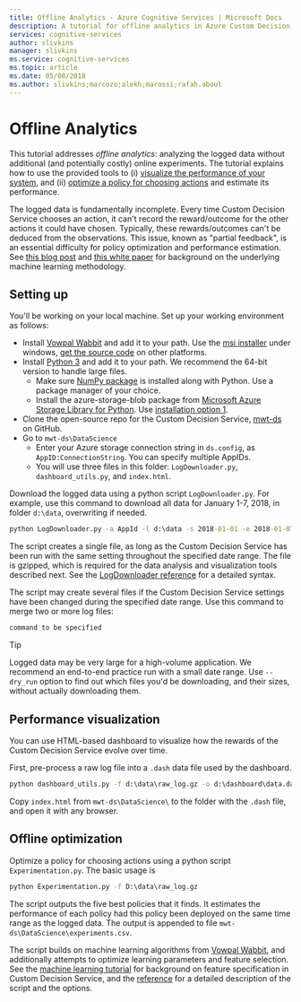 ```yaml
---
title: Offline Analytics - Azure Cognitive Services | Microsoft Docs
description: A tutorial for offline analytics in Azure Custom Decision Service, a cloud-based API for contextual decision-making.
services: cognitive-services
author: slivkins
manager: slivkins
ms.service: cognitive-services
ms.topic: article
ms.date: 05/08/2018
ms.author: slivkins;marcozo;alekh;marossi;rafah.aboul
---
```

# Offline Analytics

This tutorial addresses *offline analytics*: analyzing the logged data without additional (and potentially costly) online experiments. The tutorial explains how to use the provided tools to (i) [visualize the performance of your system](#performance-visualization), and (ii) [optimize a policy for choosing actions](#offline-optimization) and estimate its performance.

The logged data is fundamentally incomplete. Every time Custom Decision Service chooses an action, it can't record the reward/outcome for the other actions it could have chosen. Typically, these rewards/outcomes can't be deduced from the observations. This issue, known as "partial feedback", is an essential difficulty for policy optimization and performance estimation. See [this blog post](https://www.microsoft.com/en-us/research/blog/real-world-interactive-learning-cusp-enabling-new-class-applications/) and [this white paper](https://github.com/Microsoft/mwt-ds/raw/master/images/MWT-WhitePaper.pdf) for background on the underlying machine learning methodology.

## Setting up

You'll be working on your local machine. Set up your working environment as follows:

- Install [Vowpal Wabbit](https://github.com/JohnLangford/vowpal_wabbit/wiki) and add it to your path. Use the [msi installer](https://github.com/eisber/vowpal_wabbit/releases) under windows, [get the source code](https://github.com/JohnLangford/vowpal_wabbit/releases) on other platforms.
- Install [Python 3](https://www.python.org/download/releases/3.0/) and add it to your path. We recommend the 64-bit version to handle large files.
  - Make sure [NumPy package](http://www.numpy.org/) is installed along with Python. Use a package manager of your choice.
  - Install the azure-storage-blob package from [Microsoft Azure Storage Library for Python](https://github.com/Azure/azure-storage-python). Use [installation option 1](https://github.com/Azure/azure-storage-python#option-1-via-pypi).
- Clone the open-source repo for the Custom Decision Service, [mwt-ds](https://github.com/Microsoft/mwt-ds) on GitHub.
- Go to `mwt-ds\DataScience`
  - Enter your Azure storage connection string in `ds.config`, as `AppID:ConnectionString`. You can specify multiple AppIDs.
  - You will use three files in this folder: `LogDownloader.py`, `dashboard_utils.py`, and `index.html`.

Download the logged data using a python script `LogDownloader.py`. For example, use this command to download all data for January 1-7, 2018, in folder `d:\data`, overwriting if needed.

```cmd 
python LogDownloader.py -a AppId -l d:\data -s 2018-01-01 -e 2018-01-07 -o 2 --create_gzip
```

The script creates a single file, as long as the Custom Decision Service has been run with the same setting throughout the specified date range. The file is gzipped, which is required for the data analysis and visualization tools described next. See the [LogDownloader reference](custom-decision-service-log-downloader-reference.md) for a detailed syntax.

The script may create several files if the Custom Decision Service settings have been changed during the specified date range. Use this command to merge two or more log files:

```cmd
command to be specified
```

>[!TIP]
>Logged data may be very large for a high-volume application. We recommend an end-to-end practice run with a small date range. Use `--dry_run` option to find out which files you'd be downloading, and their sizes, without actually downloading them.

## Performance visualization

You can use HTML-based dashboard to visualize how the rewards of the Custom Decision Service evolve over time.

First, pre-process a raw log file into a `.dash` data file used by the dashboard.

```cmd
python dashboard_utils.py -f d:\data\raw_log.gz -o d:\dashboard\data.dash
```

Copy `index.html` from `mwt-ds\DataScience\` to the folder with the `.dash` file, and open it with any browser.

## Offline optimization

Optimize a policy for choosing actions using a python script `Experimentation.py`. The basic usage is

```cmd
python Experimentation.py -f D:\data\raw_log.gz
```

The script outputs the five best policies that it finds. It estimates the performance of each policy had this policy been deployed on the same time range as the logged data. The output is appended to file `mwt-ds\DataScience\experiments.csv`.

The script builds on machine learning algorithms from [Vowpal Wabbit](https://github.com/JohnLangford/vowpal_wabbit/wiki), and additionally attempts to optimize learning parameters and feature selection. See the [machine learning tutorial](#custom-decision-service-tutorial-ml) for background on feature specification in Custom Decision Service, and the [reference](#custom-decision-service-experimentation-reference) for a detailed description of the script and the options.